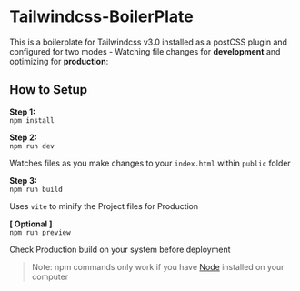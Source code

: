 #  Tailwindcss-BoilerPlate

This is a boilerplate for Tailwindcss v3.0 installed as a postCSS plugin and configured for two modes - Watching file changes for **development** and optimizing for **production**:

## How to Setup

**Step 1:**<br>
`npm install`

**Step 2:**<br>
`npm run dev`

Watches files as you make changes to your `index.html` within `public` folder

**Step 3:**<br>
`npm run build`

Uses `vite` to minify the Project files for Production 

**[ Optional ]**<br>
`npm run preview`

Check Production build on your system before deployment
<br>
>Note: npm commands only work if you have [Node](https://nodejs.org/en/) installed on your computer

